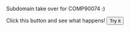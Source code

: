 Subdomain take over for COMP90074 :) 


<html>
<body>


Click this button and see what happens!
<button id="myBtn">Try it</button>

<script>
document.getElementById("myBtn").addEventListener("click", function() {
  alert("Hello World!");
});
</script>

</body>
</html>
